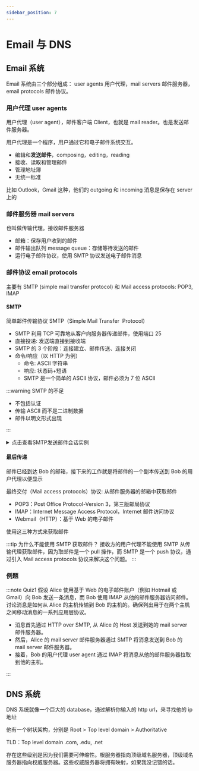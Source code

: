 ```yaml
---
sidebar_position: 7
---
```


# Email 与 DNS

## Email 系统

Email 系统由三个部分组成： user agents 用户代理，mail servers 邮件服务器，email protocols 邮件协议。

### 用户代理 user agents

用户代理（user agent），邮件客户端 Client，也就是 mail reader。也是发送邮件服务器。

用户代理是一个程序，用户通过它和电子邮件系统交互。

- 编辑和**发送邮件**，composing，editing，reading
- 接收、读取和管理邮件
- 管理地址簿
- 无统一标准

比如 Outlook，Gmail 这种，他们的 outgoing 和 incoming 消息是保存在 server 上的

### 邮件服务器 mail servers

也叫做传输代理。接收邮件服务器

- 邮箱：保存用户收到的邮件
- 邮件输出队列 message queue：存储等待发送的邮件
- 运行电子邮件协议，使用 SMTP 协议发送电子邮件消息

### 邮件协议 email protocols

主要有 SMTP (simple mail transfer protocol) 和 Mail access protocols: POP3, IMAP

#### SMTP

简单邮件传输协议 SMTP（Simple Mail Transfer  Protocol）

- SMTP 利用 TCP 可靠地从客户向服务器传递邮件，使用端口 25
- 直接投递: 发送端直接到接收端
- SMTP 的 3 个阶段：连接建立、邮件传送、连接关闭
- 命令/响应（以 HTTP 为例）
  - 命令: ASCII 字符串
  - 响应: 状态码+短语
  - SMTP 是一个简单的 ASCII 协议，邮件必须为 7 位 ASCII

:::warning SMTP 的不足

- 不包括认证
- 传输 ASCII 而不是二进制数据
- 邮件以明文形式出现

:::

<details>
  <summary>点击查看SMTP发送邮件会话实例</summary>
  <div>
    ![持久链接建立图解](./images/SMTP_Email_example.jpg)
  </div>
</details>

#### 最后传递

邮件已经到达 Bob 的邮箱，接下来的工作就是将邮件的一个副本传送到 Bob 的用户代理以便显示

最终交付（Mail access protocols）协议: 从邮件服务器的邮箱中获取邮件

- POP3：Post Office Protocol-Version 3，第三版邮局协议
- IMAP：Internet Message Access Protocol，Internet 邮件访问协议
- Webmail（HTTP）：基于 Web 的电子邮件

使用这三种方式来获取邮件

:::tip 为什么不能使用 SMTP 获取邮件？
接收方的用户代理不能使用 SMTP 从传输代理获取邮件，因为取邮件是一个 pull 操作，而 SMTP 是一个 push 协议，通过引入 Mail access protocols 协议来解决这个问题。
:::

### 例题

:::note Quiz1
假设 Alice 使用基于 Web 的电子邮件账户（例如 Hotmail 或 Gmail）向 Bob 发送一条消息，而 Bob 使用 IMAP 从他的邮件服务器访问邮件。讨论消息是如何从 Alice 的主机传输到 Bob 的主机的。确保列出用于在两个主机之间移动消息的一系列应用层协议。

- 消息首先通过 HTTP over SMTP, 从 Alice 的 Host 发送到她的 mail server 邮件服务器。
- 然后，Alice 的 mail server 邮件服务器通过 SMTP 将消息发送到 Bob 的 mail server 邮件服务器。
- 接着，Bob 的用户代理 user agent 通过 IMAP 将消息从他的邮件服务器拉取到他的主机。

:::

## DNS 系统

DNS 系统就像一个巨大的 database，通过解析你输入的 http url，来寻找他的 ip 地址

他有一个树状架构，分别是 Root > Top level domain > Authoritative

TLD：Top level domain .com, .edu, .net

存在这些级别是因为我们需要可伸缩性。根服务器指向顶级域名服务器，顶级域名服务器指向权威服务器。这些权威服务器将拥有映射，如果我没记错的话。
